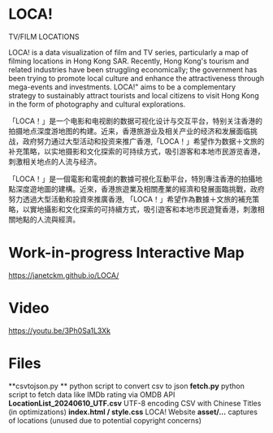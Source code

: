 # LOCA!
TV/FILM LOCATIONS

LOCA! is a data visualization of film and TV series, particularly a map of filming locations in Hong Kong SAR. Recently, Hong Kong's tourism and related industries have been struggling economically; the government has been trying to promote local culture and enhance the attractiveness through mega-events and investments. LOCA!" aims to be a complementary strategy to sustainably attract tourists and local citizens to visit Hong Kong in the form of photography and cultural explorations.

「LOCA！」是一个电影和电视剧的数据可视化设计与交互平台，特别关注香港的拍摄地点深度游地图的构建。近来，香港旅游业及相关产业的经济和发展面临挑战，政府努力通过大型活动和投资来推广香港,「LOCA！」希望作为数据＋文旅的补充策略，以实地摄影和文化探索的可持续方式，吸引游客和本地市民游览香港，刺激相关地点的人流与经济。

「LOCA！」是一個電影和電視劇的數據可視化互動平台，特別專注香港的拍攝地點深度遊地圖的建構。近來，香港旅遊業及相關產業的經濟和發展面臨挑戰，政府努力透過大型活動和投資來推廣香港, 「LOCA！」希望作為數據＋文旅的補充策略，以實地攝影和文化探索的可持續方式，吸引遊客和本地市民遊覽香港，刺激相關地點的人流與經濟。

# Work-in-progress Interactive Map
https://janetckm.github.io/LOCA/

# Video
https://youtu.be/3Ph0Sa1L3Xk

# Files
**csvtojson.py **
python script to convert csv to json
**fetch.py**
python script to fetch data like IMDb rating via OMDB API
**LocationList_20240610_UTF.csv**
UTF-8 encoding CSV with Chinese Titles (in optimizations)
**index.html / style.css**
LOCA! Website
**asset/...**
captures of locations (unused due to potential copyright concerns)
